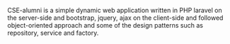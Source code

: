 CSE-alumni is a simple dynamic web application written in PHP laravel on the server-side and bootstrap, jquery, ajax on the client-side and followed object-oriented approach and some of the design patterns such as repository, service and factory.
